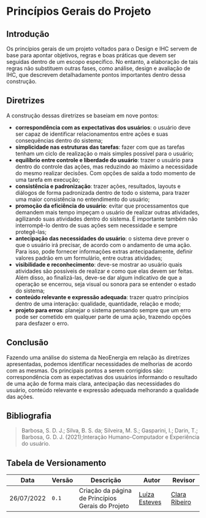 # Princípios Gerais do Projeto

## Introdução
Os princípios gerais de um projeto voltados para o Design e IHC servem de base para apontar objetivos, regras e boas práticas que devem ser seguidas dentro de um escopo específico. No entanto, a elaboração de tais regras não substituem outras fases, como análise, design e avaliação de IHC, que descrevem detalhadamente pontos importantes dentro dessa construção.

## Diretrizes

A construção dessas diretrizes se baseiam em nove pontos:


- **correspondência com as expectativas dos usuários**: o usuário deve ser capaz de identificar relacionamentos entre ações e suas consequências dentro do sistema;
- **simplicidade nas estruturas das tarefas**: fazer com que as tarefas tenham um ciclo de realização o mais simples possível para o usuário;
- **equilíbrio entre controle e liberdade do usuário**: trazer o usuário para dentro do controle das ações, mas reduzindo ao máximo a necessidade do mesmo realizar decisões. Com opções de saída a todo momento de uma tarefa em execução;
- **consistência e padronização**: trazer ações, resultados, layouts e diálogos de forma padronizada dentro de todo o sistema, para trazer uma maior consistência no entendimento do usuário;
- **promoção da eficiência do usuário**: evitar que processamentos que demandem mais tempo impeçam o usuário de realizar outras atividades, agilizando suas atividades dentro do sistema. É importante também não interrompê-lo dentro de suas ações sem necessidade e sempre protegê-las;
- **antecipação das necessidades do usuário**: o sistema deve prever o que o usuário irá precisar, de acordo com o andamento de uma ação. Para isso, pode fornecer informações extras antecipadamente, definir valores padrão em um formulário, entre outras atividades;
- **visibilidade e reconhecimento**: deve-se mostrar ao usuário quais atividades são possíveis de realizar e como que elas devem ser feitas. Além disso, ao finalizá-las, deve-se dar algum indicativo de que a operação se encerrou, seja visual ou sonora para se entender o estado do sistema;
- **conteúdo relevante e expressão adequada**: trazer quatro princípios dentro de uma interação: qualidade, quantidade, relação e modo;
- **projeto para erros**: planejar o sistema pensando sempre que um erro pode ser cometido em qualquer parte de uma ação, trazendo opções para desfazer o erro.

## Conclusão

Fazendo uma análise do sistema da NeoEnergia em relação às diretrizes apresentadas, podemos identificar necessidades de melhorias de acordo com as mesmas. Os principais pontos a serem corrigidos são: correspondência com as expectativas dos usuários informando o resultado de uma ação de forma mais clara, antecipação das necessidades do usuário, conteúdo relevante e expressão adequada melhorando a qualidade das ações.

## Bibliografia
> Barbosa, S. D. J.; Silva, B. S. da; Silveira, M. S.; Gasparini, I.; Darin, T.; Barbosa, G. D. J. (2021);Interação Humano-Computador e Experiência do usuário.

## Tabela de Versionamento
| Data | Versão | Descrição | Autor | Revisor |
| ---- | ------ | --------- | ----- | ------- |
| 26/07/2022 | `0.1`  | Criação da página de Princípios Gerais do Projeto | [Luíza Esteves](https://github.com/luiza-esteves) | [Clara Ribeiro](https://github.com/clara-ribeiro)
